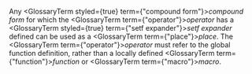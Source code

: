  



Any <GlossaryTerm styled={true} term={"compound form"}><i>compound form</i></GlossaryTerm> for which the <GlossaryTerm  term={"operator"}><i>operator</i></GlossaryTerm> has a <GlossaryTerm styled={true} term={"setf expander"}><i>setf expander</i></GlossaryTerm> defined can be used as a <GlossaryTerm  term={"place"}><i>place</i></GlossaryTerm>. The <GlossaryTerm  term={"operator"}><i>operator</i></GlossaryTerm> must refer to the global function definition, rather than a locally defined <GlossaryTerm  term={"function"}><i>function</i></GlossaryTerm> or <GlossaryTerm  term={"macro"}><i>macro</i></GlossaryTerm>. 



